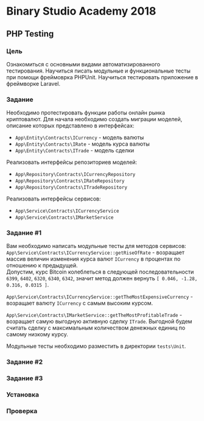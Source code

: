 # Binary Studio Academy 2018

## PHP Testing

### Цель

Ознакомиться с основными видами автоматизированного тестирования.
Научиться писать модульные и функциональные тесты при помощи фреймоврка PHPUnit.
Научиться тестировать приложение в фреймворке Laravel.

### Задание

Необходимо протестировать функции работы онлайн рынка криптовалют.
Для начала необходимо создать миграции моделей, описание которых представлено в интерфейсах: 

- `App\Entity\Contracts\ICurrency` - модель валюты
- `App\Entity\Contracts\IRate` - модель курса валюты
- `App\Entity\Contracts\ITrade` - модель сделки

Реализовать интерфейсы репозиториев моделей:

- `App\Repository\Contracts\ICurrencyRepository`
- `App\Repository\Contracts\IRateRepository`
- `App\Repository\Contracts\ITradeRepository`

Реализовать интерфейсы сервисов:

- `App\Service\Contracts\ICurrencyService`
- `App\Service\Contracts\IMarketService`

### Задание #1

Вам необходимо написать модульные тесты для методов сервисов:
`App\Service\Contracts\ICurrencyService::getRiseOfRate` - возращает массив величин изменения курса валют `ICurrency` в процентах по отношению к предыдущей.<br>
Допустим, курс Bitcoin колеблеться в следующей последовательности `6399`, `6402`, `6320`, `6340`, `6342`, значит метод должен вернуть `[ 0.046, -1.28, 0.316, 0.0315 ]`.<br>

`App\Service\Contracts\ICurrencyService::getTheMostExpensiveCurrency` - возращает валюту `ICurrency` с самым высоким курсом.

`App\Service\Contracts\IMarketService::getTheMostProfitableTrade` - возращает самую выгодную активную сделку `ITrade`. 
Выгодной будем считать сделку с максимальным количеством денежных единиц по самому низкому курсу.

Модульные тесты необходимо разместить в директории `tests\Unit`.

### Задание #2



### Задание #3

### Установка

### Проверка



